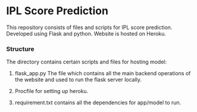 # IPL Score Prediction
This repository consists of files and scripts for IPL score prediction. Developed using Flask and python. Website is hosted on Heroku.

### Structure

The directory contains certain scripts and files for hosting model:

1. flask_app.py The file which contains all the main backend operations of the website and used to run the flask server locally.

2. Procfile for setting up heroku.

3. requirement.txt contains all the dependencies for app/model to run.


